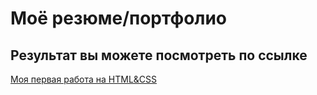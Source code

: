 # Моё резюме/портфолио

## Результат вы можете посмотреть по ссылке

[Моя первая работа на HTML&CSS](https://akimovalo-ol.github.io/portfolio/)
